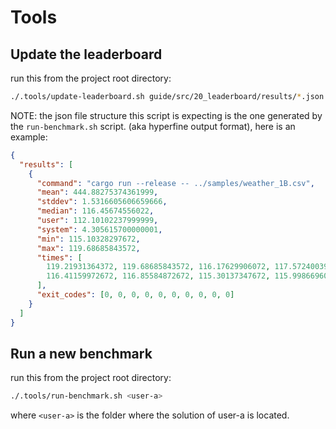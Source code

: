 # Tools

## Update the leaderboard

run this from the project root directory:

```sh
./.tools/update-leaderboard.sh guide/src/20_leaderboard/results/*.json
```

NOTE: the json file structure this script is expecting is the one generated by the `run-benchmark.sh` script. (aka hyperfine output format), here is an example:

```json
{
  "results": [
    {
      "command": "cargo run --release -- ../samples/weather_1B.csv",
      "mean": 444.88275374361999,
      "stddev": 1.5316605606659666,
      "median": 116.45674556022,
      "user": 112.10102237999999,
      "system": 4.305615700000001,
      "min": 115.10328297672,
      "max": 119.68685843572,
      "times": [
        119.21931364372, 119.68685843572, 116.17629906072, 117.57240039372, 116.50189139372,
        116.41159972672, 116.85584872672, 115.30137347672, 115.99866960172, 115.10328297672
      ],
      "exit_codes": [0, 0, 0, 0, 0, 0, 0, 0, 0, 0]
    }
  ]
}
```

## Run a new benchmark

run this from the project root directory:

```sh
./.tools/run-benchmark.sh <user-a>
```

where `<user-a>` is the folder where the solution of user-a is located.